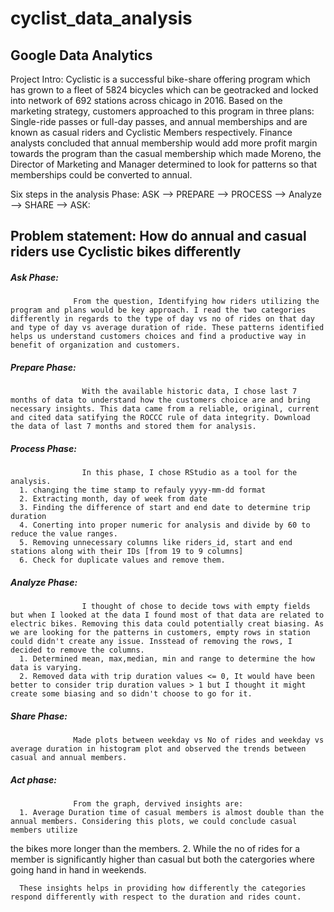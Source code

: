 # cyclist_data_analysis
## Google Data Analytics

Project Intro:
    Cyclistic is a successful bike-share offering program which has grown to a fleet of 5824 bicycles which can be geotracked and locked into network of 692 stations across chicago in 2016.
    Based on the marketing strategy, customers approached to this program in three plans: Single-ride passes or full-day passes, and annual memberships and are known as casual riders and Cyclistic Members respectively.
    Finance analysts concluded that annual membership would add more profit margin towards the program than the casual membership which made Moreno, the Director of Marketing and Manager determined to look for patterns so that memberships could be converted to annual.

Six steps in the analysis Phase:
ASK --> PREPARE --> PROCESS --> Analyze --> SHARE --> ASK:
## Problem statement: How do annual and casual riders use Cyclistic bikes differently
##### Ask Phase: 
                  From the question, Identifying how riders utilizing the program and plans would be key approach. I read the two categories differently in regards to the type of day vs no of rides on that day and type of day vs average duration of ride. These patterns identified helps us understand customers choices and find a productive way in benefit of organization and customers.
##### Prepare Phase: 
                    With the available historic data, I chose last 7 months of data to understand how the customers choice are and bring necessary insights. This data came from a reliable, original, current and cited data satifying the ROCCC rule of data integrity. Download the data of last 7 months and stored them for analysis.
##### Process Phase: 
                    In this phase, I chose RStudio as a tool for the analysis.
      1. changing the time stamp to refauly yyyy-mm-dd format
      2. Extracting month, day of week from date
      3. Finding the difference of start and end date to determine trip duration
      4. Conerting into proper numeric for analysis and divide by 60 to reduce the value ranges.
      5. Removing unnecessary columns like riders_id, start and end stations along with their IDs [from 19 to 9 columns]
      6. Check for duplicate values and remove them.
##### Analyze Phase:
                    I thought of chose to decide tows with empty fields but when I looked at the data I found most of that data are related to electric bikes. Removing this data could potentially creat biasing. As we are looking for the patterns in customers, empty rows in station could didn't create any issue. Insstead of removing the rows, I decided to remove the columns.
      1. Determined mean, max,median, min and range to determine the how data is varying.
      2. Removed data with trip duration values <= 0, It would have been better to consider trip duration values > 1 but I thought it might create some biasing and so didn't choose to go for it.
##### Share Phase:
                  Made plots between weekday vs No of rides and weekday vs average duration in histogram plot and observed the trends between casual and annual members.
##### Act phase:
                  From the graph, dervived insights are:
      1. Average Duration time of casual members is almost double than the annual members. Considering this plots, we could conclude casual members utilize 
the bikes more longer than the members.
      2. While the no of rides for a member is significantly higher than casual but both the catergories where going hand in hand in weekends.

      These insights helps in providing how differently the categories respond differently with respect to the duration and rides count.

      





